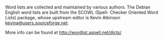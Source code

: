 Word lists are collected and maintained by various authors. The Debian English word lists are built from the SCOWL (Spell- Checker Oriented Word Lists) package, whose upstream editor is Kevin Atkinson <kevina@users.sourceforge.net>.

More info can be found at http://wordlist.aspell.net/dicts/
